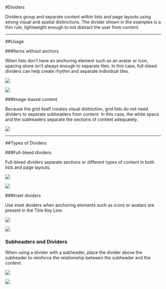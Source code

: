 #Dividers

Dividers group and separate content within lists and page layouts using strong visual and spatial distinctions. The divider shown in the examples is a thin rule, lightweight enough to not distract the user from content.

---

##Usage

###Items without anchors

When lists don’t have an anchoring element such as an avatar or icon, spacing alone isn’t always enough to separate tiles. In this case, full-bleed dividers can help create rhythm and separate individual tiles. 

![](images/components/components-dividers-items-without-anchor-1a_large_mdpi.png)

![](images/components/components-dividers-items-without-anchor-1b_large_mdpi.png)

###Image-based content

Because the grid itself creates visual distinction, grid lists do not need dividers to separate subheaders from content. In this case, the white space and the subheaders separate the sections of content adequately.

![](images/components/components-dividers-image-based-1a_large_mdpi.png)

---

##Types of Dividers

###Full-bleed dividers

Full-bleed dividers separate sections or different types of content in both lists and page layouts.

![](images/components/components-dividers-full-bleed-1a_large_mdpi.png)

![](images/components/components-dividers-full-bleed-1b2_large_mdpi.png)

###Inset dividers

Use inset dividers when anchoring elements such as icons or avatars are present in the Title Key Line.

![](images/components/components-dividers-inset-1a_large_mdpi.png)

![](images/components/components-dividers-inset-1b_large_mdpi.png)

### Subheaders and Dividers

When using a divider with a subheader, place the divider above the subheader to reinforce the relationship between the subheader and the content.

![](images/components/components-dividers-subheaders-1a_large_mdpi.png)

![](images/components/components-dividers-subheaders-1b_large_mdpi.png)